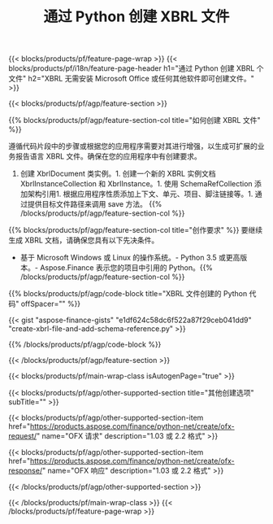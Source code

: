﻿---
title: 通过 Python 创建 XBRL 文件
description: XBRL 文件创建的示例代码。使用 API 示例代码在基于 Python 的应用程序中生成批处理 XBRL 文件。 
url: /zh/python-net/create/xbrl/
family: finance
platformtag: python
feature: create
informat: XBRL
outformat: 
otherformats: 
---
{{< blocks/products/pf/feature-page-wrap >}}
{{< blocks/products/pf/i18n/feature-page-header h1="通过 Python 创建 XBRL 个文件" h2="XBRL 无需安装 Microsoft Office 或任何其他软件即可创建文件。" >}}

{{< blocks/products/pf/agp/feature-section >}}

{{% blocks/products/pf/agp/feature-section-col title="如何创建 XBRL 文件" %}}

遵循代码片段中的步骤或根据您的应用程序需要对其进行增强，以生成可扩展的业务报告语言 XBRL 文件。确保在您的应用程序中有创建要求。

1. 创建 XbrlDocument 类实例。1. 创建一个新的 XBRL 实例文档 XbrlInstanceCollection 和 XbrlInstance。1. 使用 SchemaRefCollection 添加架构引用1. 根据应用程序性质添加上下文、单元、项目、脚注链接等。1. 通过提供目标文件路径来调用 save 方法。
{{% /blocks/products/pf/agp/feature-section-col %}}

{{% blocks/products/pf/agp/feature-section-col title="创作要求" %}}
要继续生成 XBRL 文档，请确保您具有以下先决条件。 
- 基于 Microsoft Windows 或 Linux 的操作系统。- Python 3.5 或更高版本。- Aspose.Finance 表示您的项目中引用的 Python。{{% /blocks/products/pf/agp/feature-section-col %}}

{{% blocks/products/pf/agp/code-block title="XBRL 文件创建的 Python 代码" offSpacer="" %}}

{{< gist "aspose-finance-gists" "e1df624c58dc6f522a87f29ceb041dd9" "create-xbrl-file-and-add-schema-reference.py" >}}

{{% /blocks/products/pf/agp/code-block %}}

{{< /blocks/products/pf/agp/feature-section >}}

{{< blocks/products/pf/main-wrap-class isAutogenPage="true" >}}

{{< blocks/products/pf/agp/other-supported-section title="其他创建选项" subTitle="" >}}

{{< blocks/products/pf/agp/other-supported-section-item href="https://products.aspose.com/finance/python-net/create/ofx-request/" name="OFX 请求" description="1.03 或 2.2 格式" >}}

{{< blocks/products/pf/agp/other-supported-section-item href="https://products.aspose.com/finance/python-net/create/ofx-response/" name="OFX 响应" description="1.03 或 2.2 格式" >}}

{{< /blocks/products/pf/agp/other-supported-section >}}

{{< /blocks/products/pf/main-wrap-class >}}
{{< /blocks/products/pf/feature-page-wrap >}}